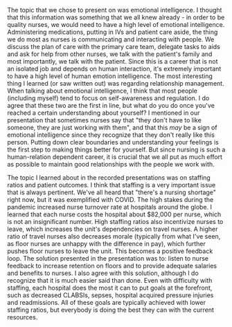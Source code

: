 The topic that we chose to present on was emotional intelligence. I thought that this information was something that we all knew already - in order to be quality nurses, we would need to have a high level of emotional intelligence. Administering medications, putting in IVs and patient care aside, the thing we do most as nurses is communicating and interacting with people. We discuss the plan of care with the primary care team, delegate tasks to aids and ask for help from other nurses, we talk with the patient's family and most importantly, we talk with the patient. Since this is a career that is not an isolated job and depends on human interaction, it's extremely important to have a high level of human emotion intelligence. 
The most interesting thing I learned (or saw written out) was regarding relationship management. When talking about emotional intelligence, I think that most people (including myself) tend to focus on self-awareness and regulation. I do agree that these two are the first in line, but what do you do once you've reached a certain understanding about yourself? I mentioned in our presentation that sometimes nurses say that "they don't have to like someone, they are just working with them", and that this *may* be a sign of emotional intelligence since they recognize that they don't really like this person. Putting down clear boundaries and understanding your feelings is the first step to making things better for yourself. But since nursing is such a human-relation dependent career, it is crucial that we all put as much effort as possible to maintain good relationships with the people we work with. 

The topic I learned about in the recorded presentations was on staffing ratios and patient outcomes. I think that staffing is a very important issue that is always pertinent. We've all heard that "there's a nursing shortage" right now, but it was exemplified with COVID. The high stakes during the pandemic increased nurse turnover rate at hospitals around the globe. I learned that each nurse costs the hospital about $82,000 per nurse, which is not an insignificant number. 
High staffing ratios also incentivize nurses to leave, which increases the unit's dependencies on travel nurses. A higher ratio of travel nurses also decreases morale (typically from what I've seen, as floor nurses are unhappy with the difference in pay), which further pushes floor nurses to leave the unit. This becomes a positive feedback loop. 
The solution presented in the presentation was to: listen to nurse feedback to increase retention on floors and to provide adequate salaries and benefits to nurses. I also agree with this solution, although I do recognize that it is much easier said than done. Even with difficulty with staffing, each hospital does the most it can to put goals at the forefront, such as decreased CLABSIs, sepses, hospital acquired pressure injuries and readmissions. All of these goals are typically achieved with lower staffing ratios, but everybody is doing the best they can with the current resources.